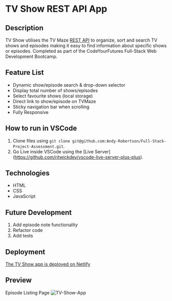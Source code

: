 # TV Show REST API App

## Description

TV Show utilises the TV Maze [REST API](https://www.tvmaze.com) to organize, sort and search TV shows and episodes making it easy to find information about specific shows or episodes. Completed as part of the CodeYourFutures Full-Stack Web Development Bootcamp.

## Feature List
- Dynamic show/episode search & drop-down selector
- Display total number of shows/episodes
- Select favourite shows (local storage)
- Direct link to show/episode on TVMaze
- Sticky navigation bar when scrolling
- Fully Responsive

## How to run in VSCode

1. Clone files using `git clone git@github.com:Andy-Robertson/Full-Stack-Project-Assessment.git`.
2. Go Live inside VSCode using the [Live Server] (https://github.com/ritwickdey/vscode-live-server-plus-plus).

## Technologies

- HTML
- CSS
- JavaScript

## Future Development

1. Add episode note functionality
2. Refactor code
3. Add tests

## Deployment

[The TV Show app is deployed on Netlify](https://cyf-andy-robertson-tv.netlify.app/)

## Preview

Episode Listing Page
![TV-Show-App](https://andy-robertson.dev/static/media/tvshow.5958eda5.png)



